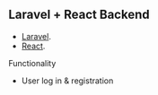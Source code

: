 ## Laravel + React Backend

- [Laravel](https://laravel.com/).
- [React](https://react.dev/).

Functionality

- User log in & registration 
